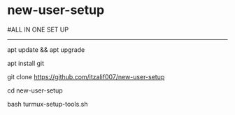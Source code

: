 # new-user-setup
#ALL IN ONE SET UP

-------------------------------------


apt update && apt upgrade

apt install git

 git clone https://github.com/itzalif007/new-user-setup



cd new-user-setup

bash turmux-setup-tools.sh
